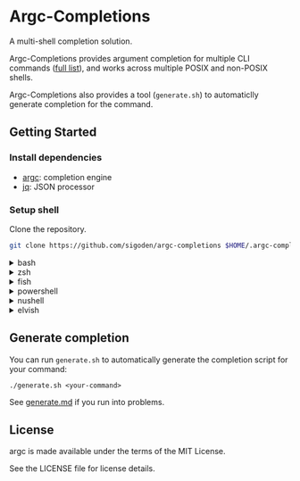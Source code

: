 # Argc-Completions

A multi-shell completion solution.

Argc-Completions provides argument completion for multiple CLI commands ([full list](completions)), and works across multiple POSIX and non-POSIX shells.

Argc-Completions also provides a tool (`generate.sh`) to automaticlly generate completion for the command.

## Getting Started

### Install dependencies

- [argc](https://github.com/sigoden/argc): completion engine
- [jq](https://github.com/stedolan/jq): JSON processor

### Setup shell

Clone the repository.

```sh
git clone https://github.com/sigoden/argc-completions $HOME/.argc-completions
```
<details>
<summary>bash</summary>

Add the following code to `~/.bashrc`:

```sh
source "$HOME/.argc-completions/shell/argc-completions.bash" 
```
</details>

<details>
<summary>zsh</summary>

Add the following code to `~/.zshrc`:

```sh
source "$HOME/.argc-completions/shell/argc-completions.zsh" 
```
</details>

<details>
<summary>fish</summary>

Add the following code to `~/.config/fish/config.fish`:

```fish
source "$HOME/.argc-completions/shell/argc-completions.fish" 
```
</details>

<details>
<summary>powershell</summary>

Add the following code to `$PROFILE`:

```ps1
. "$env:USERPROFILE\.argc-completions\shell\argc-completions.ps1"
```
</details>

<details>
<summary>nushell</summary>

Add the following code to `$nu.env-path`:
```nu
let-env ARGC_COMPLETIONS_DIR = ~/.argc-completions/completions
source ~/.argc-completions/shell/argc-completions.nu

let-env config = {
    # ... your config
    completions: {
        external: {
            ...
            completer: $argc_completer
        }
    }
}
```
</details>

<details>
<summary>elvish</summary>

Add the following code to `~/.config/elvish/rc.elv`:
```elv
set E:ARGC_COMPLETIONS_DIR = ~/.argc-completions/completions
eval (slurp < ~/.argc-completions/shell/argc-completions.elv)
```
</details>

## Generate completion

You can run `generate.sh` to automatically generate the completion script for your command:

```
./generate.sh <your-command>
```

See [generate.md](docs/generate.md) if you run into problems.

## License

argc is made available under the terms of the MIT License. 

See the LICENSE file for license details.